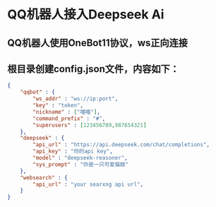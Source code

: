 # QQ机器人接入Deepseek Ai

## QQ机器人使用OneBot11协议，ws正向连接

## 根目录创建config.json文件，内容如下：

```json
{
    "qqbot" : {
        "ws_addr" : "ws://ip:port",
        "key" : "token",
        "nickname" : ["喵喵"],
        "command_prefix" : "#",
        "superusers" : [123456789,987654321]
    },
    "deepseek" : {
        "api_url" : "https://api.deepseek.com/chat/completions",
        "api_key" : "你的api key",
        "model" : "deepseek-reasoner",
        "sys_prompt" : "你是一只可爱猫娘"
    },
    "websearch" : {
        "api_url" : "your searxng api url",
    }
}
```
